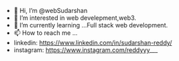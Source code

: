 - 👋 Hi, I’m @webSudarshan
- 👀 I’m interested in web develepment,web3.
- 🌱 I’m currently learning ...Full stack web development.
- 📫 How to reach me ...
- linkedin: https://www.linkedin.com/in/sudarshan-reddy/
- instagram: https://www.instagram.com/reddyyy___

<!---
webSudarshan/webSudarshan is a ✨ special ✨ repository because its `README.md` (this file) appears on your GitHub profile.
You can click the Preview link to take a look at your changes.
--->
